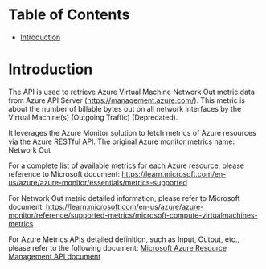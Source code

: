 # Table of Contents
- [Introduction](#introduction)


# Introduction <a name="introduction"></a>
The API is used to retrieve Azure Virtual Machine Network Out metric data from Azure API Server (https://management.azure.com/). This metric is about the number of billable bytes out on all network interfaces by the Virtual Machine(s) (Outgoing Traffic) (Deprecated).



It leverages the Azure Monitor solution to fetch metrics of Azure resources via the Azure RESTful API. The original Azure monitor metrics name: Network Out



For a complete list of available metrics for each Azure resource, please reference to Microsoft document: https://learn.microsoft.com/en-us/azure/azure-monitor/essentials/metrics-supported 

For Network Out metric detailed information, please refer to Microsoft document: https://learn.microsoft.com/en-us/azure/azure-monitor/reference/supported-metrics/microsoft-compute-virtualmachines-metrics

For Azure Metrics APIs detailed definition, such as Input, Output, etc., please refer to the following document:
[Microsoft Azure Resource Management API document](https://learn.microsoft.com/en-us/rest/api/monitor/metrics/list?view=rest-monitor-2023-10-01&tabs=HTTP)
